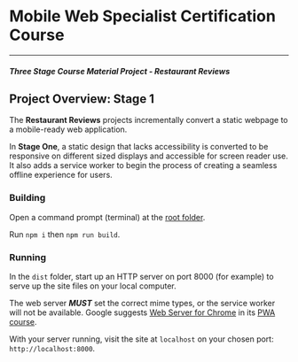 # Mobile Web Specialist Certification Course
---
#### _Three Stage Course Material Project - Restaurant Reviews_

## Project Overview: Stage 1

The **Restaurant Reviews** projects incrementally convert a static webpage to a mobile-ready web application.

In **Stage One**, a static design that lacks accessibility is converted to be responsive on different sized displays and accessible for screen reader use.
It also adds a service worker to begin the process of creating a seamless offline experience for  users.

### Building
Open a command prompt (terminal) at the [root folder](/).

Run `npm i` then `npm run build`.

### Running

In the `dist` folder, start up an HTTP server on port 8000 (for example) to serve up the site files on your local computer.

The web server ***MUST*** set the correct mime types, or the service worker will not be available.
Google suggests [Web Server for Chrome](https://chrome.google.com/webstore/detail/web-server-for-chrome/ofhbbkphhbklhfoeikjpcbhemlocgigb/related) in its [PWA course](https://developers.google.com/web/fundamentals/codelabs/your-first-pwapp/).

With your server running, visit the site at `localhost` on your chosen port: `http://localhost:8000`.
